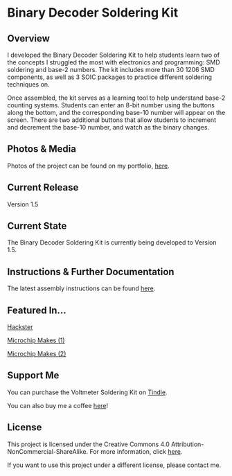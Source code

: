# Binary Decoder Soldering Kit

## Overview
I developed the Binary Decoder Soldering Kit to help students learn two of the concepts I struggled the most with electronics and programming: SMD soldering and base-2 numbers. The kit includes more than 30 1206 SMD components, as well as 3 SOIC packages to practice different soldering techniques on.
 
Once assembled, the kit serves as a learning tool to help understand base-2 counting systems. Students can enter an 8-bit number using the buttons along the bottom, and the corresponding base-10 number will appear on the screen. There are two additional buttons that allow students to increment and decrement the base-10 number, and watch as the binary changes.

## Photos & Media
Photos of the project can be found on my portfolio, [here](https://www.jim-heaney.com/binary-decoder-soldering-kit.html).

## Current Release
Version 1.5

## Current State
The Binary Decoder Soldering Kit is currently being developed to Version 1.5.

## Instructions & Further Documentation
The latest assembly instructions can be found [here](http://www.venatormfg.com/voltmeter-solder-kit-instructions.html).

## Featured In...
[Hackster](https://www.hackster.io/news/this-pcb-kit-translates-binary-and-base-10-numbers-ed3c803cc4cc)

[Microchip Makes (1)](https://www.instagram.com/p/CL-tWWgne1C/)

[Microchip Makes (2)](https://www.instagram.com/p/CIRudWhH7dh/)

## Support Me
You can purchase the Voltmeter Soldering Kit on [Tindie](https://www.tindie.com/products/jimheaney/voltmeter-soldering-kit/).

You can also buy me a coffee [here](https://www.buymeacoffee.com/jimheaney)!

## License
This project is licensed under the Creative Commons 4.0 Attribution-NonCommercial-ShareAlike. For more information, click [here](https://creativecommons.org/licenses/by-nc-sa/4.0/).

If you want to use this project under a different license, please contact me. 
